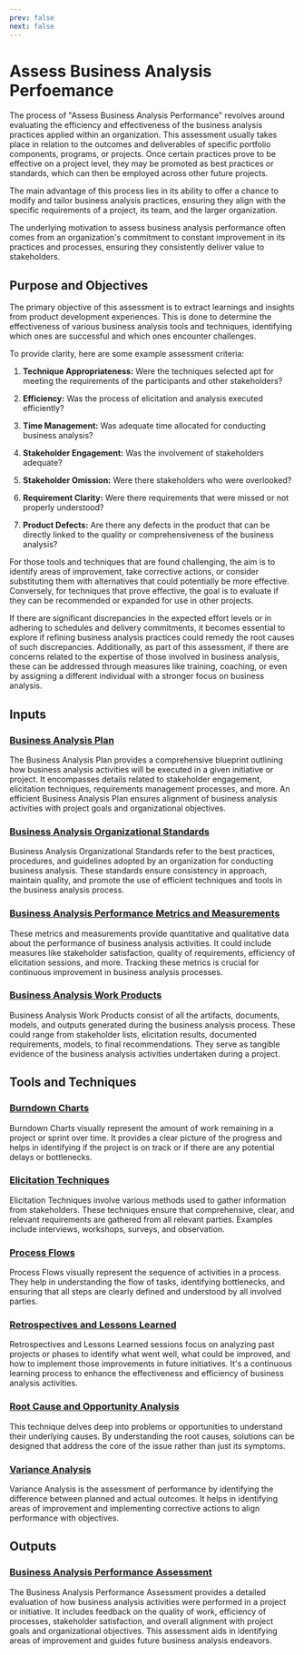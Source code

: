 ```yaml
---
prev: false
next: false
---
```


# Assess Business Analysis Perfoemance

The process of "Assess Business Analysis Performance" revolves around evaluating the efficiency and effectiveness of the business analysis practices applied within an organization. This assessment usually takes place in relation to the outcomes and deliverables of specific portfolio components, programs, or projects. Once certain practices prove to be effective on a project level, they may be promoted as best practices or standards, which can then be employed across other future projects.

The main advantage of this process lies in its ability to offer a chance to modify and tailor business analysis practices, ensuring they align with the specific requirements of a project, its team, and the larger organization.

The underlying motivation to assess business analysis performance often comes from an organization's commitment to constant improvement in its practices and processes, ensuring they consistently deliver value to stakeholders.

## Purpose and Objectives

The primary objective of this assessment is to extract learnings and insights from product development experiences. This is done to determine the effectiveness of various business analysis tools and techniques, identifying which ones are successful and which ones encounter challenges.

To provide clarity, here are some example assessment criteria:

1. **Technique Appropriateness:** Were the techniques selected apt for meeting the requirements of the participants and other stakeholders?

2. **Efficiency:** Was the process of elicitation and analysis executed efficiently?

3. **Time Management:** Was adequate time allocated for conducting business analysis?

4. **Stakeholder Engagement:** Was the involvement of stakeholders adequate?

5. **Stakeholder Omission:** Were there stakeholders who were overlooked?

6. **Requirement Clarity:** Were there requirements that were missed or not properly understood?

7. **Product Defects:** Are there any defects in the product that can be directly linked to the quality or comprehensiveness of the business analysis?

For those tools and techniques that are found challenging, the aim is to identify areas of improvement, take corrective actions, or consider substituting them with alternatives that could potentially be more effective. Conversely, for techniques that prove effective, the goal is to evaluate if they can be recommended or expanded for use in other projects.

If there are significant discrepancies in the expected effort levels or in adhering to schedules and delivery commitments, it becomes essential to explore if refining business analysis practices could remedy the root causes of such discrepancies. Additionally, as part of this assessment, if there are concerns related to the expertise of those involved in business analysis, these can be addressed through measures like training, coaching, or even by assigning a different individual with a stronger focus on business analysis.

## Inputs

### [Business Analysis Plan](/content/gist/business-analysis/inputs-outputs/business-analysis-plan.md)

The Business Analysis Plan provides a comprehensive blueprint outlining how business analysis activities will be executed in a given initiative or project. It encompasses details related to stakeholder engagement, elicitation techniques, requirements management processes, and more. An efficient Business Analysis Plan ensures alignment of business analysis activities with project goals and organizational objectives.

### [Business Analysis Organizational Standards](/content/gist/business-analysis/inputs-outputs/business-analysis-organizational-standards.md)

Business Analysis Organizational Standards refer to the best practices, procedures, and guidelines adopted by an organization for conducting business analysis. These standards ensure consistency in approach, maintain quality, and promote the use of efficient techniques and tools in the business analysis process.

### [Business Analysis Performance Metrics and Measurements](/content/gist/business-analysis/inputs-outputs/business-analysis-performance-metrics-and-measurements.md)

These metrics and measurements provide quantitative and qualitative data about the performance of business analysis activities. It could include measures like stakeholder satisfaction, quality of requirements, efficiency of elicitation sessions, and more. Tracking these metrics is crucial for continuous improvement in business analysis processes.

### [Business Analysis Work Products](/content/gist/business-analysis/inputs-outputs/business-analysis-work-products.md)

Business Analysis Work Products consist of all the artifacts, documents, models, and outputs generated during the business analysis process. These could range from stakeholder lists, elicitation results, documented requirements, models, to final recommendations. They serve as tangible evidence of the business analysis activities undertaken during a project.

## Tools and Techniques

### [Burndown Charts](/content/gist/business-analysis/tools-techniques/burndown-charts.md)

Burndown Charts visually represent the amount of work remaining in a project or sprint over time. It provides a clear picture of the progress and helps in identifying if the project is on track or if there are any potential delays or bottlenecks.

### [Elicitation Techniques](/content/gist/business-analysis/tools-techniques/elicitation-techniques.md)

Elicitation Techniques involve various methods used to gather information from stakeholders. These techniques ensure that comprehensive, clear, and relevant requirements are gathered from all relevant parties. Examples include interviews, workshops, surveys, and observation.

### [Process Flows](/content/gist/business-analysis/tools-techniques/process-flows.md)

Process Flows visually represent the sequence of activities in a process. They help in understanding the flow of tasks, identifying bottlenecks, and ensuring that all steps are clearly defined and understood by all involved parties.

### [Retrospectives and Lessons Learned](/content/gist/business-analysis/tools-techniques/retrospectives-and-lessons-learned.md)

Retrospectives and Lessons Learned sessions focus on analyzing past projects or phases to identify what went well, what could be improved, and how to implement those improvements in future initiatives. It's a continuous learning process to enhance the effectiveness and efficiency of business analysis activities.

### [Root Cause and Opportunity Analysis](/content/gist/business-analysis/tools-techniques/root-cause-and-opportunity-analysis.md)

This technique delves deep into problems or opportunities to understand their underlying causes. By understanding the root causes, solutions can be designed that address the core of the issue rather than just its symptoms.

### [Variance Analysis](/content/gist/business-analysis/tools-techniques/variance-analysis.md)

Variance Analysis is the assessment of performance by identifying the difference between planned and actual outcomes. It helps in identifying areas of improvement and implementing corrective actions to align performance with objectives.

## Outputs

### [Business Analysis Performance Assessment](/content/gist/business-analysis/inputs-outputs/business-analysis-performance-assessment.md)

The Business Analysis Performance Assessment provides a detailed evaluation of how business analysis activities were performed in a project or initiative. It includes feedback on the quality of work, efficiency of processes, stakeholder satisfaction, and overall alignment with project goals and organizational objectives. This assessment aids in identifying areas of improvement and guides future business analysis endeavors.
